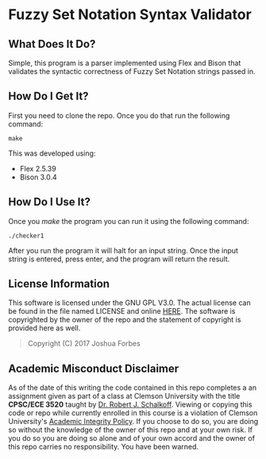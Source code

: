 # Fuzzy Set Notation Syntax Validator

## What Does It Do?
Simple, this program is a parser implemented using Flex and Bison that validates
the syntactic correctness of Fuzzy Set Notation strings passed in.

## How Do I Get It?
First you need to clone the repo. Once you do that run the following command:
```
make
```
This was developed using:
- Flex 2.5.39
- Bison 3.0.4

## How Do I Use It?
Once you *make* the program you can run it using the following command:
```
./checker1
```
After you run the program it will halt for an input string. Once the input
string is entered, press enter, and the program will return the result.

## License Information
This software is licensed under the GNU GPL V3.0. The actual license can be
found in the file named LICENSE and online [HERE](https://www.gnu.org/licenses/gpl.html). 
The software is copyrighted by the owner of the repo and the statement of 
copyright is provided here as well.
> Copyright (C) 2017 Joshua Forbes

## Academic Misconduct Disclaimer
As of the date of this writing the code contained in this repo completes a
an assignment given as part of a class at Clemson University with the title
**CPSC/ECE 3520** taught by [Dr. Robert J. Schalkoff](http://www.clemson.edu/cecas/departments/ece/faculty_staff/faculty/rschalkoff.html).
Viewing or copying this code or repo while currently enrolled in this course is
a violation of Clemson University's [Academic Integrity Policy](http://www.clemson.edu/studentaffairs/student-handbook/universitypolicies/academic_integrity.html).
If you choose to do so, you are doing so without the knowledge of the owner of
this repo and at your own risk. If you do so you are doing so alone and of your 
own accord and the owner of this repo carries no responsibility. You have been
warned.  